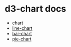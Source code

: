 d3-chart docs
====

+ [chart](./chart.md)
+ [line-chart](./line-chart.md)
+ [bar-chart](./bar-chart.md)
+ [pie-chart](./pie-chart.md)
